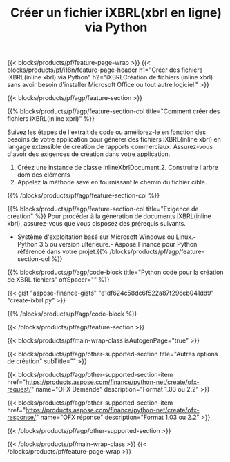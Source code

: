 ﻿---
title: Créer un fichier iXBRL(xbrl en ligne) via Python
description: Exemple de code pour la création de fichiers iXBRL(inline xbrl). Utilisez API exemple de code pour la génération de fichiers batch iXBRL (inline xbrl) dans les applications basées sur Python. 
url: /fr/python-net/create/ixbrl/
family: finance
platformtag: python
feature: create
informat: iXBRL
outformat: 
otherformats: 
---
{{< blocks/products/pf/feature-page-wrap >}}
{{< blocks/products/pf/i18n/feature-page-header h1="Créer des fichiers iXBRL(inline xbrl) via Python" h2="iXBRLCréation de fichiers (inline xbrl) sans avoir besoin d\'installer Microsoft Office ou tout autre logiciel." >}}

{{< blocks/products/pf/agp/feature-section >}}

{{% blocks/products/pf/agp/feature-section-col title="Comment créer des fichiers iXBRL(inline xbrl)" %}}

Suivez les étapes de l'extrait de code ou améliorez-le en fonction des besoins de votre application pour générer des fichiers iXBRL(inline xbrl) en langage extensible de création de rapports commerciaux. Assurez-vous d'avoir des exigences de création dans votre application.

1. Créez une instance de classe InlineXbrlDocument.2. Construire l'arbre dom des éléments
3. Appelez la méthode save en fournissant le chemin du fichier cible.

{{% /blocks/products/pf/agp/feature-section-col %}}

{{% blocks/products/pf/agp/feature-section-col title="Exigence de création" %}}
Pour procéder à la génération de documents iXBRL(inline xbrl), assurez-vous que vous disposez des prérequis suivants. 
- Système d'exploitation basé sur Microsoft Windows ou Linux.- Python 3.5 ou version ultérieure.- Aspose.Finance pour Python référencé dans votre projet.{{% /blocks/products/pf/agp/feature-section-col %}}

{{% blocks/products/pf/agp/code-block title="Python code pour la création de XBRL fichiers" offSpacer="" %}}

{{< gist "aspose-finance-gists" "e1df624c58dc6f522a87f29ceb041dd9" "create-ixbrl.py" >}}

{{% /blocks/products/pf/agp/code-block %}}

{{< /blocks/products/pf/agp/feature-section >}}

{{< blocks/products/pf/main-wrap-class isAutogenPage="true" >}}

{{< blocks/products/pf/agp/other-supported-section title="Autres options de création" subTitle="" >}}

{{< blocks/products/pf/agp/other-supported-section-item href="https://products.aspose.com/finance/python-net/create/ofx-request/" name="OFX Demande" description="Format 1.03 ou 2.2" >}}

{{< blocks/products/pf/agp/other-supported-section-item href="https://products.aspose.com/finance/python-net/create/ofx-response/" name="OFX réponse" description="Format 1.03 ou 2.2" >}}

{{< /blocks/products/pf/agp/other-supported-section >}}

{{< /blocks/products/pf/main-wrap-class >}}
{{< /blocks/products/pf/feature-page-wrap >}}